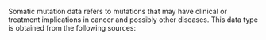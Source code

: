 Somatic mutation data refers to mutations that may have clinical or treatment implications in cancer and possibly other diseases. This data type is obtained from the following sources: